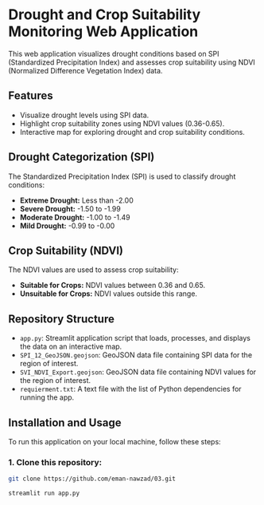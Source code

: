 # Drought and Crop Suitability Monitoring Web Application

This web application visualizes drought conditions based on SPI (Standardized Precipitation Index) and assesses crop suitability using NDVI (Normalized Difference Vegetation Index) data. 

## Features
- Visualize drought levels using SPI data.
- Highlight crop suitability zones using NDVI values (0.36-0.65).
- Interactive map for exploring drought and crop suitability conditions.

## Drought Categorization (SPI)
The Standardized Precipitation Index (SPI) is used to classify drought conditions:
- **Extreme Drought:** Less than -2.00
- **Severe Drought:** -1.50 to -1.99
- **Moderate Drought:** -1.00 to -1.49
- **Mild Drought:** -0.99 to -0.00

## Crop Suitability (NDVI)
The NDVI values are used to assess crop suitability:
- **Suitable for Crops:** NDVI values between 0.36 and 0.65.
- **Unsuitable for Crops:** NDVI values outside this range.

## Repository Structure
- `app.py`: Streamlit application script that loads, processes, and displays the data on an interactive map.
- `SPI_12_GeoJSON.geojson`: GeoJSON data file containing SPI data for the region of interest.
- `SVI_NDVI_Export.geojson`: GeoJSON data file containing NDVI values for the region of interest.
- `requierment.txt`: A text file with the list of Python dependencies for running the app.

## Installation and Usage
To run this application on your local machine, follow these steps:

### 1. Clone this repository:
```bash
git clone https://github.com/eman-nawzad/03.git

streamlit run app.py

